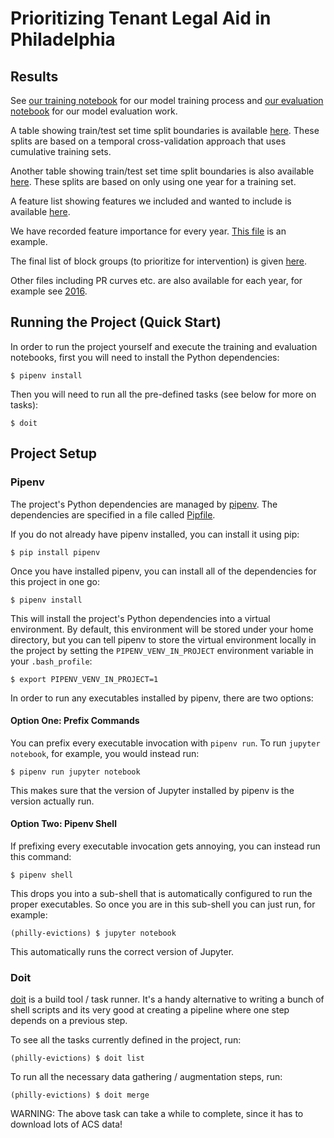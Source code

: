 # Prioritizing Tenant Legal Aid in Philadelphia
## Results
See [our training notebook](train.ipynb) for our model training process and
[our evaluation notebook](evaluation.ipynb) for our model evaluation work.

A table showing train/test set time split boundaries is available
[here](./results/time_splits/time_split_ay.csv). These splits are based on a
temporal cross-validation approach that uses cumulative training sets.

Another table showing train/test set time split boundaries is also available
[here](./results/time_splits/time_split_ly.csv). These splits are based on only
using one year for a training set.

A feature list showing features we included and wanted to include is available
[here](./results/final_feature_list.csv).

We have recorded feature importance for every year. [This
file](./results/2016/clf_feature_importance.csv) is an example.

The final list of block groups (to prioritize for intervention) is given
[here](./results/2016/clf_selected_blocks.csv).

Other files including PR curves etc. are also available for each year, for
example see [2016](./results/2016).

## Running the Project (Quick Start)
In order to run the project yourself and execute the training and evaluation
notebooks, first you will need to install the Python dependencies:
```
$ pipenv install
```

Then you will need to run all the pre-defined tasks (see below for more on
tasks):
```
$ doit
```

## Project Setup
### Pipenv
The project's Python dependencies are managed by
[pipenv](https://github.com/pypa/pipenv). The dependencies are specified in a
file called [Pipfile](Pipfile).

If you do not already have pipenv installed, you can install it using pip:
```
$ pip install pipenv
```

Once you have installed pipenv, you can install all of the dependencies for
this project in one go:
```
$ pipenv install
```

This will install the project's Python dependencies into a virtual environment.
By default, this environment will be stored under your home directory, but you
can tell pipenv to store the virtual environment locally in the project by
setting the `PIPENV_VENV_IN_PROJECT` environment variable in your
`.bash_profile`:
```
$ export PIPENV_VENV_IN_PROJECT=1
```

In order to run any executables installed by pipenv, there are two options:

#### Option One: Prefix Commands
You can prefix every executable invocation with `pipenv run`. To run `jupyter
notebook`, for example, you would instead run:
```
$ pipenv run jupyter notebook
```

This makes sure that the version of Jupyter installed by pipenv is the version
actually run.

#### Option Two: Pipenv Shell
If prefixing every executable invocation gets annoying, you can instead run
this command:
```
$ pipenv shell
```

This drops you into a sub-shell that is automatically configured to run the
proper executables. So once you are in this sub-shell you can just run, for
example:
```
(philly-evictions) $ jupyter notebook
```

This automatically runs the correct version of Jupyter.

### Doit
[doit](http://pydoit.org/) is a build tool / task runner. It's a handy
alternative to writing a bunch of shell scripts and its very good at creating a
pipeline where one step depends on a previous step.

To see all the tasks currently defined in the project, run:
```
(philly-evictions) $ doit list
```

To run all the necessary data gathering / augmentation steps, run:
```
(philly-evictions) $ doit merge
```

WARNING: The above task can take a while to complete, since it has to download
lots of ACS data!
